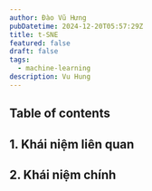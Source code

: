 ```yaml
---
author: Đào Vũ Hưng
pubDatetime: 2024-12-20T05:57:29Z
title: t-SNE
featured: false
draft: false
tags:
  - machine-learning
description: Vu Hung
---
```

## Table of contents
## 1. Khái niệm liên quan
## 2. Khái niệm chính
